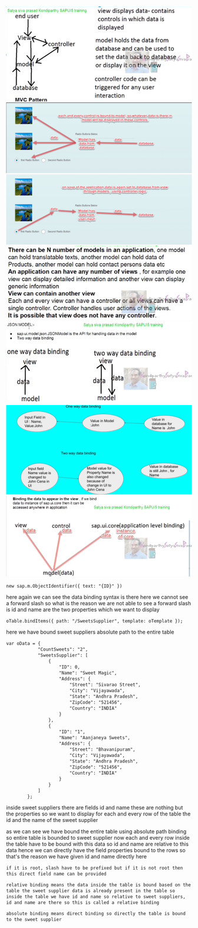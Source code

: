 ![alt text](image-22.png)
![alt text](image-23.png)
![alt text](image-24.png)
![alt text](image-25.png)
![alt text](image-26.png)
![alt text](image-27.png)
![alt text](image-28.png)

```
new sap.m.ObjectIdentifier({ text: "{ID}" })
```
here again we can see the data binding syntax is there here we cannot see a forward slash so what is the reason we are not able to see a forward slash is id and name are the two properties which we want to display 

```
oTable.bindItems({ path: "/SweetsSupplier", template: oTemplate });
```
here we have bound sweet suppliers absolute path to the entire table 

```
var oData = {
			"CountSweets": "2",
			"SweetsSupplier": [
				{
					"ID": 0,
					"Name": "Sweet Magic",
					"Address": {
						"Street": "Sivarao Street",
						"City": "Vijayawada",
						"State": "Andhra Pradesh",
						"ZipCode": "521456",
						"Country": "INDIA"
					}
				},
				{
					"ID": "1",
					"Name": "Aanjaneya Sweets",
					"Address": {
						"Street": "Bhavanipuram",
						"City": "Vijayawada",
						"State": "Andhra Pradesh",
						"ZipCode": "521456",
						"Country": "INDIA"
					}
				}
			]
		};
```
inside sweet suppliers there are fields id and name these are nothing but the properties so we want to display for each and every row of the table the id and the name of the sweet supplier

as we can see we have bound the entire table using absolute path binding so entire table is bounded to sweet supplier now each and every row inside the table have to be bound with this data so id and name are relative to this data hence we can directly have the field properties bound to the rows so that's the reason we have given id and name directly here

```
if it is root, slash have to be prefixed but if it is not root then this direct field name can be provided 
```

```
relative binding means the data inside the table is bound based on the table the sweet supplier data is already present in the table so inside the table we have id and name so relative to sweet suppliers, id and name are there so this is called a relative binding 
```

```
absolute binding means direct binding so directly the table is bound to the sweet supplier
```
